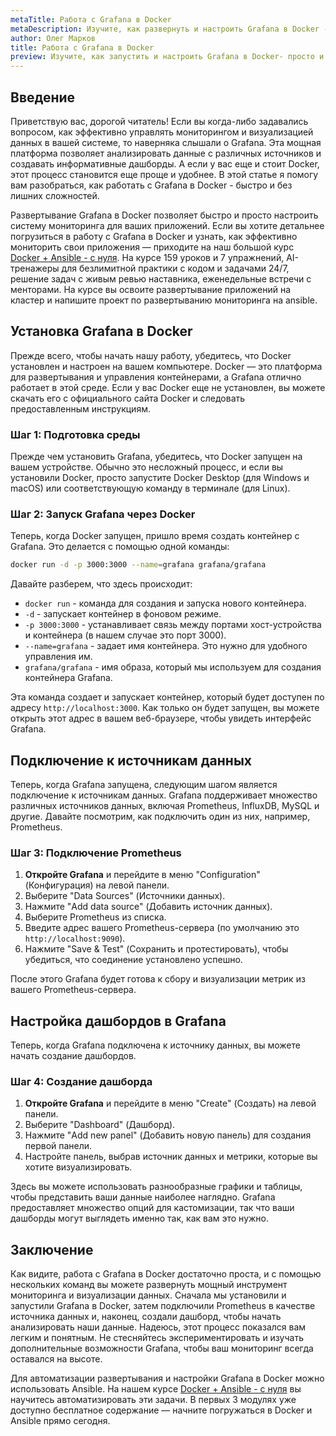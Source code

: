 ```yaml
---
metaTitle: Работа с Grafana в Docker
metaDescription: Изучите, как развернуть и настроить Grafana в Docker - просто и быстро. Мы рассмотрим основные шаги, включая установку, конфигурацию и подключение к источникам данных.
author: Олег Марков
title: Работа с Grafana в Docker
preview: Изучите, как запустить и настроить Grafana в Docker- просто и быстро. Разберем шаги, включая установку, конфигурацию и подключение к данным.
---
```


## Введение

Приветствую вас, дорогой читатель! Если вы когда-либо задавались вопросом, как эффективно управлять мониторингом и визуализацией данных в вашей системе, то наверняка слышали о Grafana. Эта мощная платформа позволяет анализировать данные с различных источников и создавать информативные дашборды. А если у вас еще и стоит Docker, этот процесс становится еще проще и удобнее. В этой статье я помогу вам разобраться, как работать с Grafana в Docker - быстро и без лишних сложностей.

Развертывание Grafana в Docker позволяет быстро и просто настроить систему мониторинга для ваших приложений. Если вы хотите детальнее погрузиться в работу с Grafana в Docker и узнать, как эффективно мониторить свои приложения — приходите на наш большой курс [Docker + Ansible - с нуля](https://purpleschool.ru/course/docker?utm_source=knowledgebase&utm_medium=text&utm_campaign=Rabota_s_Grafana_v_Docker). На курсе 159 уроков и 7 упражнений, AI-тренажеры для безлимитной практики с кодом и задачами 24/7, решение задач с живым ревью наставника, еженедельные встречи с менторами. На курсе вы освоите развертывание приложений на кластер и напишите проект по развертыванию мониторинга на ansible.

## Установка Grafana в Docker

Прежде всего, чтобы начать нашу работу, убедитесь, что Docker установлен и настроен на вашем компьютере. Docker — это платформа для развертывания и управления контейнерами, а Grafana отлично работает в этой среде. Если у вас Docker еще не установлен, вы можете скачать его с официального сайта Docker и следовать предоставленным инструкциям.

### Шаг 1: Подготовка среды

Прежде чем установить Grafana, убедитесь, что Docker запущен на вашем устройстве. Обычно это несложный процесс, и если вы установили Docker, просто запустите Docker Desktop (для Windows и macOS) или соответствующую команду в терминале (для Linux).

### Шаг 2: Запуск Grafana через Docker

Теперь, когда Docker запущен, пришло время создать контейнер с Grafana. Это делается с помощью одной команды:

```bash
docker run -d -p 3000:3000 --name=grafana grafana/grafana
```

Давайте разберем, что здесь происходит:

- `docker run` - команда для создания и запуска нового контейнера.
- `-d` - запускает контейнер в фоновом режиме.
- `-p 3000:3000` - устанавливает связь между портами хост-устройства и контейнера (в нашем случае это порт 3000).
- `--name=grafana` - задает имя контейнера. Это нужно для удобного управления им.
- `grafana/grafana` - имя образа, который мы используем для создания контейнера Grafana.

Эта команда создает и запускает контейнер, который будет доступен по адресу `http://localhost:3000`. Как только он будет запущен, вы можете открыть этот адрес в вашем веб-браузере, чтобы увидеть интерфейс Grafana.

## Подключение к источникам данных

Теперь, когда Grafana запущена, следующим шагом является подключение к источникам данных. Grafana поддерживает множество различных источников данных, включая Prometheus, InfluxDB, MySQL и другие. Давайте посмотрим, как подключить один из них, например, Prometheus.

### Шаг 3: Подключение Prometheus

1. **Откройте Grafana** и перейдите в меню "Configuration" (Конфигурация) на левой панели.
2. Выберите "Data Sources" (Источники данных).
3. Нажмите "Add data source" (Добавить источник данных).
4. Выберите Prometheus из списка.
5. Введите адрес вашего Prometheus-сервера (по умолчанию это `http://localhost:9090`).
6. Нажмите "Save & Test" (Сохранить и протестировать), чтобы убедиться, что соединение установлено успешно.

После этого Grafana будет готова к сбору и визуализации метрик из вашего Prometheus-сервера.

## Настройка дашбордов в Grafana

Теперь, когда Grafana подключена к источнику данных, вы можете начать создание дашбордов.

### Шаг 4: Создание дашборда

1. **Откройте Grafana** и перейдите в меню "Create" (Создать) на левой панели.
2. Выберите "Dashboard" (Дашборд).
3. Нажмите "Add new panel" (Добавить новую панель) для создания первой панели.
4. Настройте панель, выбрав источник данных и метрики, которые вы хотите визуализировать.

Здесь вы можете использовать разнообразные графики и таблицы, чтобы представить ваши данные наиболее наглядно. Grafana предоставляет множество опций для кастомизации, так что ваши дашборды могут выглядеть именно так, как вам это нужно.

## Заключение

Как видите, работа с Grafana в Docker достаточно проста, и с помощью нескольких команд вы можете развернуть мощный инструмент мониторинга и визуализации данных. Сначала мы установили и запустили Grafana в Docker, затем подключили Prometheus в качестве источника данных и, наконец, создали дашборд, чтобы начать анализировать наши данные. Надеюсь, этот процесс показался вам легким и понятным. Не стесняйтесь экспериментировать и изучать дополнительные возможности Grafana, чтобы ваш мониторинг всегда оставался на высоте.

Для автоматизации развертывания и настройки Grafana в Docker можно использовать Ansible. На нашем курсе [Docker + Ansible - с нуля](https://purpleschool.ru/course/docker?utm_source=knowledgebase&utm_medium=text&utm_campaign=Rabota_s_Grafana_v_Docker) вы научитесь автоматизировать эти задачи. В первых 3 модулях уже доступно бесплатное содержание — начните погружаться в Docker и Ansible прямо сегодня.
